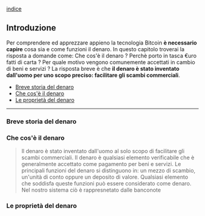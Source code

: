 [indice](README.md)
## Introduzione
Per comprendere ed apprezzare appieno la tecnologia Bitcoin __è necessario capire__ cosa sia e come funzioni il denaro. In questo capitolo troverai la risposta a domande come: Che cos'è il denaro ? Perchè porto in tasca €uro fatti di carta ? Per quale motivo vengono comunemente accettati in cambio di beni e servizi ? La risposta breve è che __il denaro è stato inventato dall'uomo per uno scopo preciso: facilitare gli scambi commerciali__. 

* [Breve storia del denaro](#storia)
* [Che cos'è il denaro](#denaro)
* [Le proprietà del denaro](#proprieta)
***
### <a name="storia"></a> Breve storia del denaro

### <a name="denaro"></a>Che cos'è il denaro
> Il denaro è stato inventato dall'uomo al solo scopo di facilitare gli scambi commerciali.
Il denaro è qualsiasi elemento verificabile che è generalmente accettato come pagamento per beni e servizi. Le principali funzioni del denaro si distinguono in: un mezzo di scambio, un'unità di conto oppure un deposito di valore. Qualsiasi elemento che soddisfa queste funzioni può essere considerato come denaro.
Nel nostro sistema ciò è rappresnetato dalle banconote

### <a name="proprieta"></a>Le proprietà del denaro
